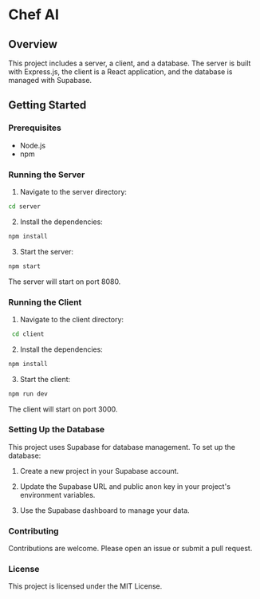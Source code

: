 # Chef AI

## Overview

This project includes a server, a client, and a database. The server is built with Express.js, the client is a React application, and the database is managed with Supabase.

## Getting Started

### Prerequisites

- Node.js
- npm

### Running the Server

1. Navigate to the server directory:

```sh
cd server
```

2. Install the dependencies:

```sh
npm install
```

3. Start the server:

```sh
npm start
```

The server will start on port 8080.

### Running the Client

1. Navigate to the client directory:

```sh
 cd client
```

2. Install the dependencies:

```sh
npm install
```

3. Start the client:

```sh
npm run dev
```

The client will start on port 3000.

### Setting Up the Database

This project uses Supabase for database management. To set up the database:

1. Create a new project in your Supabase account.

2. Update the Supabase URL and public anon key in your project's environment variables.
3. Use the Supabase dashboard to manage your data.

### Contributing

Contributions are welcome. Please open an issue or submit a pull request.

### License

This project is licensed under the MIT License.
